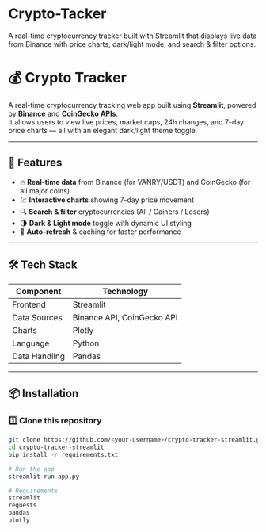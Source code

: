 # Crypto-Tacker
A real-time cryptocurrency tracker built with Streamlit that displays live data from Binance with price charts, dark/light mode, and search &amp; filter options.

# 💰 Crypto Tracker

A real-time cryptocurrency tracking web app built using **Streamlit**, powered by **Binance** and **CoinGecko APIs**.  
It allows users to view live prices, market caps, 24h changes, and 7-day price charts — all with an elegant dark/light theme toggle.

---

## 🚀 Features

- 🔥 **Real-time data** from Binance (for VANRY/USDT) and CoinGecko (for all major coins)
- 💹 **Interactive charts** showing 7-day price movement
- 🔍 **Search & filter** cryptocurrencies (All / Gainers / Losers)
- 🌗 **Dark & Light mode** toggle with dynamic UI styling
- 🧩 **Auto-refresh** & caching for faster performance

---

## 🛠️ Tech Stack

| Component | Technology |
|------------|-------------|
| Frontend | Streamlit |
| Data Sources | Binance API, CoinGecko API |
| Charts | Plotly |
| Language | Python |
| Data Handling | Pandas |

---

## 📦 Installation

### 1️⃣ Clone this repository
```bash
git clone https://github.com/<your-username>/crypto-tracker-streamlit.git
cd crypto-tracker-streamlit
pip install -r requirements.txt

# Run the app
streamlit run app.py

# Requirements
streamlit
requests
pandas
plotly


